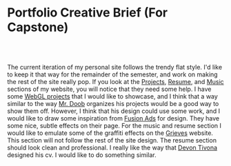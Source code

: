 # Portfolio Creative Brief (For Capstone)
<br><br>

The current iteration of my personal site follows the trendy flat style.  I'd like to keep it that way for the remainder of the semester, and work on making the rest of the site really pop.  If you look at the [Projects](/projects "Peter Klipfel's Projects"), [Resume](/resume "Peter Klipfel's Resume"), and [Music](# "Furious Hush's Music") sections of my website, you will notice that they need some help.  I have some [WebGL projects](https://github.com/peterklipfel/webgl_music_visualizer "Music Visualizer") that I would like to showcase, and I think that a way similar to the way [Mr. Doob](http://www.mrdoob.com/ "Mr. Doob") organizes his projects would be a good way to show them off.  However, I think that his design could use some work, and I would like to draw some inspiration from [Fusion Ads](http://fusionads.net/ "Fusion Ads") for design.  They have some nice, subtle effects on their page.  For the music and resume section I would like to emulate some of the graffiti effects on the [Grieves](http://www.grievesmusic.com/ "Grieves") website.  This section will not follow the rest of the site design.  The resume section should look clean and professional.  I really like the way that [Devon Tivona](http://tivona.me/ "Devon Tivona") designed his cv.  I would like to do something similar.
